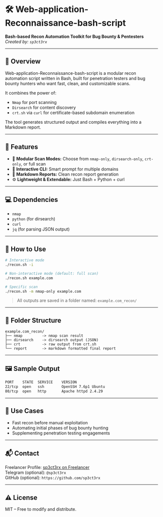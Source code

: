 # 🛠 Web-application-Reconnaissance-bash-script
**Bash-based Recon Automation Toolkit for Bug Bounty & Pentesters**  
_Created by: `sp3ct3rx`_

---

## 📌 Overview

Web-application-Reconnaissance-bash-script is a modular recon automation script written in Bash, built for penetration testers and bug bounty hunters who want fast, clean, and customizable scans.

It combines the power of:
- `Nmap` for port scanning
- `Dirsearch` for content discovery
- `crt.sh` via `curl` for certificate-based subdomain enumeration

The tool generates structured output and compiles everything into a Markdown report.

---

## 🔧 Features

- 🧩 **Modular Scan Modes:** Choose from `nmap-only`, `dirsearch-only`, `crt-only`, or full scan  
- 🧠 **Interactive CLI:** Smart prompt for multiple domains  
- 📄 **Markdown Reports:** Clean recon report generation  
- ⚙️ **Lightweight & Extendable:** Just Bash + Python + curl

---

## 💻 Dependencies

- `nmap`
- `python` (for dirsearch)
- `curl`
- `jq` (for parsing JSON output)

---

## 🚀 How to Use

```bash
# Interactive mode
./recon.sh -i

# Non-interactive mode (default: full scan)
./recon.sh example.com

# Specific scan
./recon.sh -m nmap-only example.com
```

> All outputs are saved in a folder named: `example.com_recon/`

---

## 📂 Folder Structure

```
example.com_recon/
├── nmap         -> nmap scan result
├── dirsearch    -> dirsearch output (JSON)
├── crt          -> raw output from crt.sh
└── report       -> markdown formatted final report
```

---

## 🖼 Sample Output

```bash
PORT    STATE  SERVICE    VERSION
22/tcp  open   ssh        OpenSSH 7.6p1 Ubuntu
80/tcp  open   http       Apache httpd 2.4.29
```

---

## 🔐 Use Cases

- Fast recon before manual exploitation  
- Automating initial phases of bug bounty hunting  
- Supplementing penetration testing engagements

---

## 📬 Contact

Freelancer Profile: [sp3ct3rx on Freelancer](https://www.freelancer.com/u/sp3ct3rx)  
Telegram (optional): `@sp3ct3rx`  
GitHub (optional): `https://github.com/sp3ct3rx`

---

## ⚠️ License

MIT – Free to modify and distribute.
